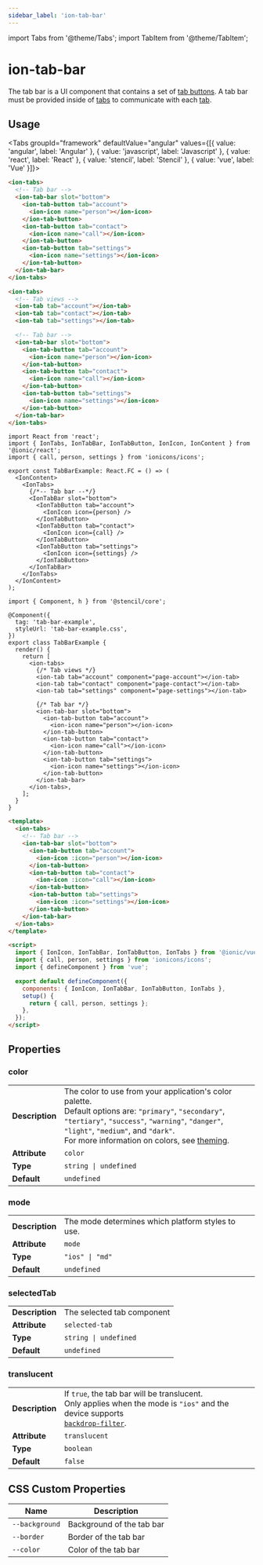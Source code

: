 ```yaml
---
sidebar_label: 'ion-tab-bar'
---
```


import Tabs from '@theme/Tabs';
import TabItem from '@theme/TabItem';

# ion-tab-bar

The tab bar is a UI component that contains a set of [tab buttons](tab-button.md). A tab bar must be provided inside of [tabs](tabs.md) to communicate with each [tab](tab.md).

## Usage

<Tabs groupId="framework" defaultValue="angular" values={[{ value: 'angular', label: 'Angular' }, { value: 'javascript', label: 'Javascript' }, { value: 'react', label: 'React' }, { value: 'stencil', label: 'Stencil' }, { value: 'vue', label: 'Vue' }]}>

<TabItem value="angular">

```html
<ion-tabs>
  <!-- Tab bar -->
  <ion-tab-bar slot="bottom">
    <ion-tab-button tab="account">
      <ion-icon name="person"></ion-icon>
    </ion-tab-button>
    <ion-tab-button tab="contact">
      <ion-icon name="call"></ion-icon>
    </ion-tab-button>
    <ion-tab-button tab="settings">
      <ion-icon name="settings"></ion-icon>
    </ion-tab-button>
  </ion-tab-bar>
</ion-tabs>
```

</TabItem>

<TabItem value="javascript">

```html
<ion-tabs>
  <!-- Tab views -->
  <ion-tab tab="account"></ion-tab>
  <ion-tab tab="contact"></ion-tab>
  <ion-tab tab="settings"></ion-tab>

  <!-- Tab bar -->
  <ion-tab-bar slot="bottom">
    <ion-tab-button tab="account">
      <ion-icon name="person"></ion-icon>
    </ion-tab-button>
    <ion-tab-button tab="contact">
      <ion-icon name="call"></ion-icon>
    </ion-tab-button>
    <ion-tab-button tab="settings">
      <ion-icon name="settings"></ion-icon>
    </ion-tab-button>
  </ion-tab-bar>
</ion-tabs>
```

</TabItem>

<TabItem value="react">

```tsx
import React from 'react';
import { IonTabs, IonTabBar, IonTabButton, IonIcon, IonContent } from '@ionic/react';
import { call, person, settings } from 'ionicons/icons';

export const TabBarExample: React.FC = () => (
  <IonContent>
    <IonTabs>
      {/*-- Tab bar --*/}
      <IonTabBar slot="bottom">
        <IonTabButton tab="account">
          <IonIcon icon={person} />
        </IonTabButton>
        <IonTabButton tab="contact">
          <IonIcon icon={call} />
        </IonTabButton>
        <IonTabButton tab="settings">
          <IonIcon icon={settings} />
        </IonTabButton>
      </IonTabBar>
    </IonTabs>
  </IonContent>
);
```

</TabItem>

<TabItem value="stencil">

```tsx
import { Component, h } from '@stencil/core';

@Component({
  tag: 'tab-bar-example',
  styleUrl: 'tab-bar-example.css',
})
export class TabBarExample {
  render() {
    return [
      <ion-tabs>
        {/* Tab views */}
        <ion-tab tab="account" component="page-account"></ion-tab>
        <ion-tab tab="contact" component="page-contact"></ion-tab>
        <ion-tab tab="settings" component="page-settings"></ion-tab>

        {/* Tab bar */}
        <ion-tab-bar slot="bottom">
          <ion-tab-button tab="account">
            <ion-icon name="person"></ion-icon>
          </ion-tab-button>
          <ion-tab-button tab="contact">
            <ion-icon name="call"></ion-icon>
          </ion-tab-button>
          <ion-tab-button tab="settings">
            <ion-icon name="settings"></ion-icon>
          </ion-tab-button>
        </ion-tab-bar>
      </ion-tabs>,
    ];
  }
}
```

</TabItem>

<TabItem value="vue">

```html
<template>
  <ion-tabs>
    <!-- Tab bar -->
    <ion-tab-bar slot="bottom">
      <ion-tab-button tab="account">
        <ion-icon :icon="person"></ion-icon>
      </ion-tab-button>
      <ion-tab-button tab="contact">
        <ion-icon :icon="call"></ion-icon>
      </ion-tab-button>
      <ion-tab-button tab="settings">
        <ion-icon :icon="settings"></ion-icon>
      </ion-tab-button>
    </ion-tab-bar>
  </ion-tabs>
</template>

<script>
  import { IonIcon, IonTabBar, IonTabButton, IonTabs } from '@ionic/vue';
  import { call, person, settings } from 'ionicons/icons';
  import { defineComponent } from 'vue';

  export default defineComponent({
    components: { IonIcon, IonTabBar, IonTabButton, IonTabs },
    setup() {
      return { call, person, settings };
    },
  });
</script>
```

</TabItem>

</Tabs>

## Properties

### color

|                 |                                                                                                                                                                                                                                                                                              |
| --------------- | -------------------------------------------------------------------------------------------------------------------------------------------------------------------------------------------------------------------------------------------------------------------------------------------- |
| **Description** | The color to use from your application's color palette.<br />Default options are: `"primary"`, `"secondary"`, `"tertiary"`, `"success"`, `"warning"`, `"danger"`, `"light"`, `"medium"`, and `"dark"`.<br />For more information on colors, see [theming](../theming/basics.md). |
| **Attribute**   | `color`                                                                                                                                                                                                                                                                                      |
| **Type**        | `string \| undefined`                                                                                                                                                                                                                                                                       |
| **Default**     | `undefined`                                                                                                                                                                                                                                                                                  |

### mode

|                 |                                                   |
| --------------- | ------------------------------------------------- |
| **Description** | The mode determines which platform styles to use. |
| **Attribute**   | `mode`                                            |
| **Type**        | `"ios" \| "md"`                                  |
| **Default**     | `undefined`                                       |

### selectedTab

|                 |                            |
| --------------- | -------------------------- |
| **Description** | The selected tab component |
| **Attribute**   | `selected-tab`             |
| **Type**        | `string \| undefined`     |
| **Default**     | `undefined`                |

### translucent

|                 |                                                                                                                                                                                                                                              |
| --------------- | -------------------------------------------------------------------------------------------------------------------------------------------------------------------------------------------------------------------------------------------- |
| **Description** | If `true`, the tab bar will be translucent.<br />Only applies when the mode is `"ios"` and the device supports<br />[`backdrop-filter`](https://developer.mozilla.org/en-US/docs/Web/CSS/backdrop-filter#Browser_compatibility). |
| **Attribute**   | `translucent`                                                                                                                                                                                                                                |
| **Type**        | `boolean`                                                                                                                                                                                                                                    |
| **Default**     | `false`                                                                                                                                                                                                                                      |

## CSS Custom Properties

| Name           | Description               |
| -------------- | ------------------------- |
| `--background` | Background of the tab bar |
| `--border`     | Border of the tab bar     |
| `--color`      | Color of the tab bar      |
